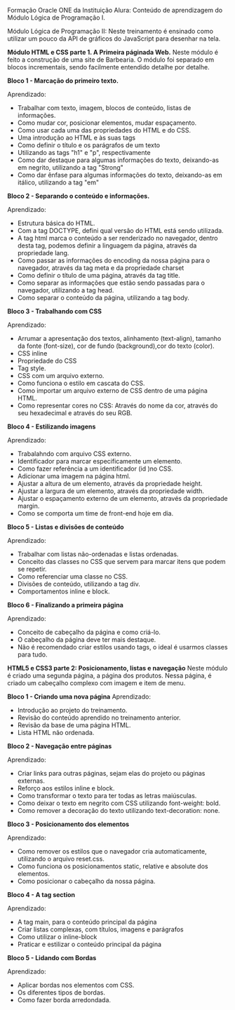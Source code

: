 Formação Oracle ONE da Instituição Alura: Conteúdo de aprendizagem do Módulo Lógica de Programação I.

Módulo Lógica de Programação II:
Neste treinamento é ensinado como utilizar um pouco da API de gráficos do JavaScript para desenhar na tela.


<strong>Módulo HTML e CSS parte 1. A Primeira páginada Web.</strong>
Neste módulo é feito a construção de uma site de Barbearia. O módulo foi separado em blocos incrementais, sendo facilmente entendido detalhe por detalhe.

<strong>Bloco 1 - Marcação do primeiro texto.</strong>

Aprendizado:
 - Trabalhar com texto, imagem, blocos de conteúdo, listas de informações. 
 - Como mudar cor, posicionar elementos, mudar espaçamento. 
 - Como usar cada uma das propriedades do HTML e do CSS.
 - Uma introdução ao HTML e às suas tags
 - Como definir o título e os parágrafos de um texto
 - Utilizando as tags "h1" e "p", respectivamente
 - Como dar destaque para algumas informações do texto, deixando-as em negrito, utilizando a tag "Strong"
 - Como dar ênfase para algumas informações do texto, deixando-as em itálico, utilizando a tag "em"


<strong>Bloco 2 - Separando o conteúdo e informações.</strong>

Aprendizado:
- Estrutura básica do HTML.
- Com a tag DOCTYPE, defini qual versão do HTML está sendo utilizada.
- A tag html marca o conteúdo a ser renderizado no navegador, dentro desta tag, podemos definir a linguagem da página, através da propriedade lang.
- Como passar as informações do encoding da nossa página para o navegador, através da tag meta e da propriedade charset
- Como definir o título de uma página, através da tag title.
- Como separar as informações que estão sendo passadas para o navegador, utilizando a tag head.
- Como separar o conteúdo da página, utilizando a tag body.

<strong>Bloco 3 - Trabalhando com CSS</strong>

Aprendizado:
- Arrumar a apresentação dos textos, alinhamento (text-align), tamanho da fonte (font-size), cor de fundo (background),cor do texto (color).
- CSS inline
- Propriedade do CSS
- Tag style.
- CSS com um arquivo externo.
- Como funciona o estilo em cascata do CSS.
- Como importar um arquivo externo de CSS dentro de uma página HTML.
- Como representar cores no CSS: Através do nome da cor, através do seu hexadecimal e através do seu RGB.

<strong>Bloco 4 - Estilizando imagens</strong>

Aprendizado:
- Trabalahndo com arquivo CSS externo.
- Identificador para marcar especificamente um elemento.
- Como fazer referência a um identificador (id )no CSS.
- Adicionar uma imagem na página html.
- Ajustar a altura de um elemento, através da propriedade height.
- Ajustar a largura de um elemento, através da propriedade width.
- Ajustar o espaçamento externo de um elemento, através da propriedade margin.
- Como se comporta um time de front-end hoje em dia.


<strong>Bloco 5 - Listas e divisões de conteúdo</strong>

Aprendizado:
- Trabalhar com listas não-ordenadas e listas ordenadas.
- Conceito das classes no CSS que servem para marcar itens que podem se repetir.
- Como referenciar uma classe no CSS.
- Divisões de conteúdo, utilizando a tag div.
- Comportamentos inline e block.

<strong> Bloco 6 - Finalizando a primeira página</strong>

Aprendizado:
- Conceito de cabeçalho da página e como criá-lo.
- O cabeçalho da página deve ter mais destaque.
- Não é recomendado criar estilos usando tags, o ideal é usarmos classes para tudo.

<strong>HTML5 e CSS3 parte 2: Posicionamento, listas e navegação</strong>
Neste módulo é criado uma segunda página, a página dos produtos. Nessa página, é criado um cabeçalho complexo com imagem e item de menu.

<strong>Bloco 1 - Criando uma nova página</strong>
Aprendizado: 

- Introdução ao projeto do treinamento.
- Revisão do conteúdo aprendido no treinamento anterior.
- Revisão da base de uma página HTML.
- Lista HTML não ordenada.

<strong>Bloco 2 - Navegação entre páginas</strong>
 
 Aprendizado:
 - Criar links para outras páginas, sejam elas do projeto ou páginas externas.
- Reforço aos estilos inline e block.
- Como transformar o texto para ter todas as letras maiúsculas.
- Como deixar o texto em negrito com CSS utilizando font-weight: bold.
- Como remover a decoração do texto utilizando text-decoration: none.

<strong>Bloco 3 - Posicionamento dos elementos</strong>

Aprendizado:
- Como remover os estilos que o navegador cria automaticamente, utilizando o arquivo reset.css.
- Como funciona os posicionamentos static, relative e absolute dos elementos.
- Como posicionar o cabeçalho da nossa página.

<strong>Bloco 4 - A tag section</strong>
 
 Aprendizado:
 - A tag main, para o conteúdo principal da página
 - Criar listas complexas, com títulos, imagens e parágrafos
 - Como utilizar o inline-block
 - Praticar e estilizar o conteúdo principal da página


<strong>Bloco 5 - Lidando com Bordas</strong>

Aprendizado:
 - Aplicar bordas nos elementos com CSS.
 - Os diferentes tipos de bordas.
 - Como fazer borda arredondada.
